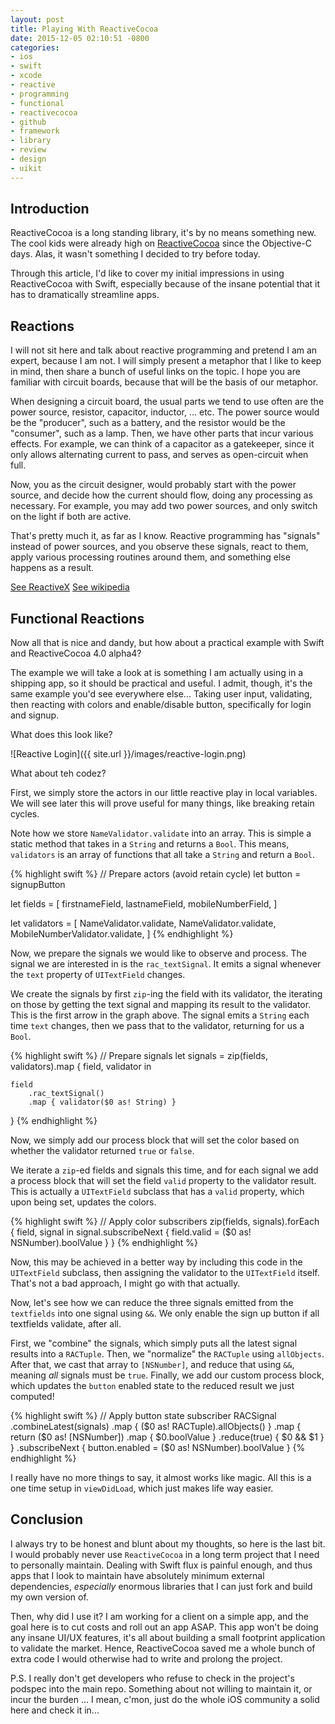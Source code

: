 ```yaml
---
layout: post
title: Playing With ReactiveCocoa
date: 2015-12-05 02:10:51 -0800
categories:
- ios
- swift
- xcode
- reactive
- programming
- functional
- reactivecocoa
- github
- framework
- library
- review
- design
- uikit
---
```


## Introduction

ReactiveCocoa is a long standing library, it's by no means something new. The cool kids were already high on [ReactiveCocoa](https://github.com/ReactiveCocoa/ReactiveCocoa) since the Objective-C days. Alas, it wasn't something I decided to try before today.

Through this article, I'd like to cover my initial impressions in using ReactiveCocoa with Swift, especially because of the insane potential that it has to dramatically streamline apps.

## Reactions

I will not sit here and talk about reactive programming and pretend I am an expert, because I am not. I will simply present a metaphor that I like to keep in mind, then share a bunch of useful links on the topic. I hope you are familiar with circuit boards, because that will be the basis of our metaphor.

When designing a circuit board, the usual parts we tend to use often are the power source, resistor, capacitor, inductor, ... etc. The power source would be the "producer", such as a battery, and the resistor would be the "consumer", such as a lamp. Then, we have other parts that incur various effects. For example, we can think of a capacitor as a gatekeeper, since it only allows alternating current to pass, and serves as open-circuit when full.

Now, you as the circuit designer, would probably start with the power source, and decide how the current should flow, doing any processing as necessary. For example, you may add two power sources, and only switch on the light if both are active.

That's pretty much it, as far as I know. Reactive programming has "signals" instead of power sources, and you observe these signals, react to them, apply various processing routines around them, and something else happens as a result.

[See ReactiveX](http://reactivex.io/)
[See wikipedia](https://en.wikipedia.org/wiki/Reactive_programming)

## Functional Reactions

Now all that is nice and dandy, but how about a practical example with Swift and ReactiveCocoa 4.0 alpha4?

The example we will take a look at is something I am actually using in a shipping app, so it should be practical and useful. I admit, though, it's the same example you'd see everywhere else... Taking user input, validating, then reacting with colors and enable/disable button, specifically for login and signup.

What does this look like?

![Reactive Login]({{ site.url }}/images/reactive-login.png)

What about teh codez?

First, we simply store the actors in our little reactive play in local variables. We will see later this will prove useful for many things, like breaking retain cycles.

Note how we store `NameValidator.validate` into an array. This is simple a static method that takes in a `String` and returns a `Bool`. This means, `validators` is an array of functions that all take a `String` and return a `Bool`.

{% highlight swift %}
// Prepare actors (avoid retain cycle)
let button = signupButton

let fields = [
    firstnameField,
    lastnameField,
    mobileNumberField,
]

let validators = [
    NameValidator.validate,
    NameValidator.validate,
    MobileNumberValidator.validate,
]
{% endhighlight %}

Now, we prepare the signals we would like to observe and process. The signal we are interested in is the `rac_textSignal`. It emits a signal whenever the `text` property of `UITextField` changes.

We create the signals by first `zip`-ing the field with its validator, the iterating on those by getting the text signal and mapping its result to the validator. This is the first arrow in the graph above. The signal emits a `String` each time `text` changes, then we pass that to the validator, returning for us a `Bool`.

{% highlight swift %}
// Prepare signals
let signals = zip(fields, validators).map { field, validator in

    field
        .rac_textSignal()
        .map { validator($0 as! String) }
}
{% endhighlight %}

Now, we simply add our process block that will set the color based on whether the validator returned `true` or `false`.

We iterate a `zip`-ed fields and signals this time, and for each signal we add a process block that will set the field `valid` property to the validator result. This is actually a `UITextField` subclass that has a `valid` property, which upon being set, updates the colors.

{% highlight swift %}
// Apply color subscribers
zip(fields, signals).forEach { field, signal in
    signal.subscribeNext { field.valid = ($0 as! NSNumber).boolValue }
}
{% endhighlight %}

Now, this may be achieved in a better way by including this code in the `UITextField` subclass, then assigning the validator to the `UITextField` itself. That's not a bad approach, I might go with that actually.

Now, let's see how we can reduce the three signals emitted from the `textfields` into one signal using `&&`. We only enable the sign up button if all textfields validate, after all.

First, we "combine" the signals, which simply puts all the latest signal results into a `RACTuple`. Then, we "normalize" the `RACTuple` using `allObjects`. After that, we cast that array to `[NSNumber]`, and reduce that using `&&`, meaning _all_ signals must be `true`. Finally, we add our custom process block, which updates the `button` enabled state to the reduced result we just computed!

{% highlight swift %}
// Apply button state subscriber
RACSignal
    .combineLatest(signals)
    .map { ($0 as! RACTuple).allObjects() }
    .map {
        return ($0 as! [NSNumber])
            .map { $0.boolValue }
            .reduce(true) { $0 && $1 }
    }
    .subscribeNext { button.enabled = ($0 as! NSNumber).boolValue }
{% endhighlight %}

I really have no more things to say, it almost works like magic. All this is a one time setup in `viewDidLoad`, which just makes life way easier.

## Conclusion

I always try to be honest and blunt about my thoughts, so here is the last bit. I would probably never use `ReactiveCocoa` in a long term project that I need to personally maintain. Dealing with Swift flux is painful enough, and thus apps that I look to maintain have absolutely minimum external dependencies, _especially_ enormous libraries that I can just fork and build my own version of.

Then, why did I use it? I am working for a client on a simple app, and the goal here is to cut costs and roll out an app ASAP. This app won't be doing any insane UI/UX features, it's all about building a small footprint application to validate the market. Hence, ReactiveCocoa saved me a whole bunch of extra code I would otherwise had to write and prolong the project.

P.S. I really don't get developers who refuse to check in the project's podspec into the main repo. Something about not willing to maintain it, or incur the burden ... I mean, c'mon, just do the whole iOS community a solid here and check it in...
